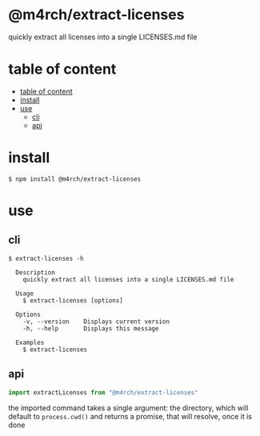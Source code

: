 <!-- omit in toc -->
# @m4rch/extract-licenses

quickly extract all licenses into a single LICENSES.md file

# table of content

- [table of content](#table-of-content)
- [install](#install)
- [use](#use)
	- [cli](#cli)
	- [api](#api)

# install

```
$ npm install @m4rch/extract-licenses
```

# use

## cli

```
$ extract-licenses -h

  Description
    quickly extract all licenses into a single LICENSES.md file

  Usage
    $ extract-licenses [options]

  Options
    -v, --version    Displays current version
    -h, --help       Displays this message

  Examples
    $ extract-licenses
```

## api

```js
import extractLicenses from "@m4rch/extract-licenses"
```

the imported command takes a single argument: the directory, which will default to `process.cwd()` and returns a promise, that will resolve, once it is done
